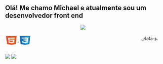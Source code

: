 ## Olá! Me chamo Michael e atualmente sou um desenvolvedor front end
<div align="center">
  <a href="https://github.com/MichaelDu4rte">
  <img height="180em" src="https://github-readme-stats.vercel.app/api?username=MichaelDu4rte&show_icons=true&theme=dark&include_all_commits=true&count_private=true"/>
</div>
<div style="display: inline_block"><br>
  
  <img align="center" alt="Rafa-HTML" height="30" width="40" src="https://raw.githubusercontent.com/devicons/devicon/master/icons/html5/html5-original.svg">
  <img align="center" alt="Rafa-CSS" height="30" width="40" src="https://raw.githubusercontent.com/devicons/devicon/master/icons/css3/css3-original.svg">
  <img align="right" alt="Rafa-pic" height="150" style="border-radius:50px;" src="https://giffiles.alphacoders.com/297/2970.gif">
</div>
  
  ##
 
<div> 
  <a href = "mailto:michaelirvineduarte@gmail.com"><img src="https://img.shields.io/badge/-Gmail-%23333?style=for-the-badge&logo=gmail&logoColor=white" target="_blank"></a>
  <a href="https://www.linkedin.com/in/michaeldu4rte/" target="_blank"><img src="https://img.shields.io/badge/-LinkedIn-%230077B5?style=for-the-badge&logo=linkedin&logoColor=white" target="_blank"></a> 
 
 
</div>
